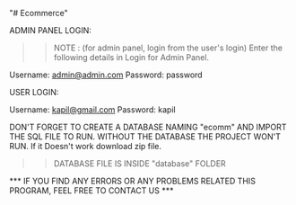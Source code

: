 "# Ecommerce" 

ADMIN PANEL LOGIN:

>> NOTE : (for admin panel, login from the user's login)
>>Enter the following details in Login for Admin Panel.

Username: admin@admin.com
Password: password

USER LOGIN:

Username: kapil@gmail.com
Password: kapil

DON'T FORGET TO CREATE A DATABASE NAMING "ecomm" AND IMPORT THE SQL FILE TO RUN.
WITHOUT THE DATABASE THE PROJECT WON'T RUN. If it Doesn't work download zip file.

>>DATABASE FILE IS INSIDE "database" FOLDER

*** IF YOU FIND ANY ERRORS OR ANY PROBLEMS RELATED THIS PROGRAM, FEEL FREE TO CONTACT US ***